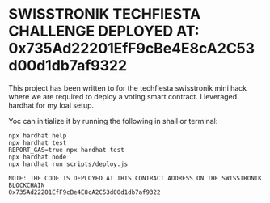 # SWISSTRONIK TECHFIESTA CHALLENGE DEPLOYED AT: 0x735Ad22201EfF9cBe4E8cA2C53d00d1db7af9322

This project has been written to for the techfiesta swisstronik mini hack where we are required to deploy a voting smart contract. I leveraged hardhat for my loal setup.

Yoc can initialize it by running the following in shall or terminal:

```shell
npx hardhat help
npx hardhat test
REPORT_GAS=true npx hardhat test
npx hardhat node
npx hardhat run scripts/deploy.js

NOTE: THE CODE IS DEPLOYED AT THIS CONTRACT ADDRESS ON THE SWISSTRONIK BLOCKCHAIN
0x735Ad22201EfF9cBe4E8cA2C53d00d1db7af9322
```
